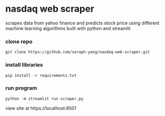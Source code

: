 # nasdaq web scraper
scrapes data from yahoo finance and predicts stock price using different machine learning algorithms
built with python and streamlit

### clone repo
`git clone https://github.com/seraph-yang/nasdaq-web-scraper.git`

### install libraries
```
pip install -r requirements.txt
```
### run program
`python -m streamlit run scraper.py`

view site at https://localhost:8501
